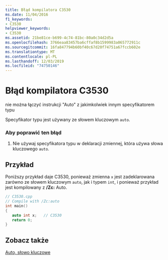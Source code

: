 ```yaml
---
title: Błąd kompilatora C3530
ms.date: 11/04/2016
f1_keywords:
- C3530
helpviewer_keywords:
- C3530
ms.assetid: 21be81ce-b699-4c74-81bc-80a0c34d2d5a
ms.openlocfilehash: 3766eaa83457ba6cffaf8b1599983a065772911c
ms.sourcegitcommit: 16fa847794b60bf40c67d20f74751a67fccb602e
ms.translationtype: MT
ms.contentlocale: pl-PL
ms.lasthandoff: 12/03/2019
ms.locfileid: "74750146"
---
```

# <a name="compiler-error-c3530"></a>Błąd kompilatora C3530

nie można łączyć instrukcji "Auto" z jakimkolwiek innym specyfikatorem typu

Specyfikator typu jest używany ze słowem kluczowym `auto`.

### <a name="to-correct-this-error"></a>Aby poprawić ten błąd

1. Nie używaj specyfikatora typu w deklaracji zmiennej, która używa słowa kluczowego `auto`.

## <a name="example"></a>Przykład

Poniższy przykład daje C3530, ponieważ zmienna `x` jest zadeklarowana zarówno ze słowem kluczowym `auto`, jak i typem `int`, i ponieważ przykład jest kompilowany z **/Zc:** Auto.

```cpp
// C3530.cpp
// Compile with /Zc:auto
int main()
{
   auto int x;   // C3530
   return 0;
}
```

## <a name="see-also"></a>Zobacz także

[Auto, słowo kluczowe](../../cpp/auto-keyword.md)
